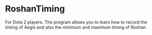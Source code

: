 # RoshanTiming
 For Dota 2 players. The program allows you to learn how to record the timing of Aegis and also the minimum and maximum timing of Roshan

